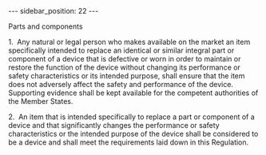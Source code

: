 
<meta data-rh="true" name="docsearch:language" content="en">
<meta data-rh="true" name="docsearch:version" content="current">
<meta data-rh="true" name="docsearch:docusaurus_tag" content="docs-default-current">
        ---
sidebar_position: 22
---
           <p class="stitle-article-norm">Parts and components</p>
   <p class="norm">1.&nbsp;&nbsp;Any natural or legal person who makes 
available on the market an item specifically intended to replace an 
identical or similar integral part or component of a device that is 
defective or worn in order to maintain or restore the function of the 
device without changing its performance or safety characteristics or its
 intended purpose, shall ensure that the item does not adversely affect 
the safety and performance of the device. Supporting evidence shall be 
kept available for the competent authorities of the Member&nbsp;States.</p>
   <p class="norm">2.&nbsp;&nbsp;An item that is intended specifically 
to replace a part or component of a device and that significantly 
changes the performance or safety characteristics or the intended 
purpose of the device shall be considered to be a device and shall meet 
the requirements laid down in this Regulation.</p>